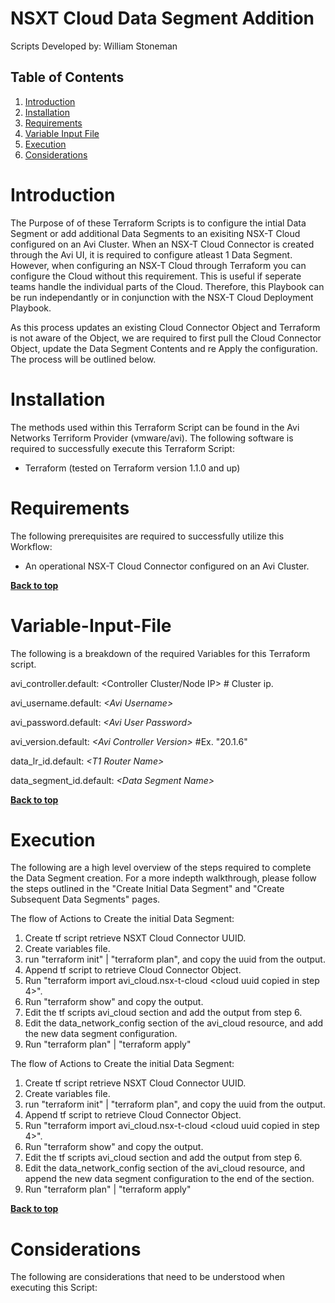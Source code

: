 # NSXT Cloud Data Segment Addition

Scripts Developed by: William Stoneman</br>


## Table of Contents
1.	[Introduction](#Introduction)
1.	[Installation](#Installation)
1.	[Requirements](#Requirements)
1.	[Variable Input File](#Variable-Input-File)
1.	[Execution](#Execution)
1.	[Considerations](#Considerations)




# Introduction

The Purpose of of these Terraform Scripts is to configure the intial Data Segment or add additional Data Segments to an exisiting NSX-T Cloud configured on an Avi Cluster. When an NSX-T Cloud Connector is created through the Avi UI, it is required to configure atleast 1 Data Segment. However, when configuring an NSX-T Cloud through Terraform you can configure the Cloud without this requirement. This is useful if seperate teams handle the individual parts of the Cloud. Therefore, this Playbook can be run independantly or in conjunction with the NSX-T Cloud Deployment Playbook.

As this process updates an existing Cloud Connector Object and Terraform is not aware of the Object, we are required to first pull the Cloud Connector Object, update the Data Segment Contents and re Apply the configuration. The process will be outlined below.

# Installation

The methods used within this Terraform Script can be found in the Avi Networks Terriform Provider (vmware/avi). The following software is required to successfully execute this Terraform Script:

- Terraform (tested on Terraform version 1.1.0 and up)


# Requirements

The following prerequisites are required to successfully utilize this Workflow:

* An operational NSX-T Cloud Connector configured on an Avi Cluster.

**[Back to top](#table-of-contents)**

# Variable-Input-File

The following is a breakdown of the required Variables for this Terraform script.


avi_controller.default: <Controller Cluster/Node IP> # Cluster ip.

avi_username.default: *\<Avi Username\>*

avi_password.default: *\<Avi User Password\>*

avi_version.default: *\<Avi Controller Version\>* #Ex. "20.1.6"

data_lr_id.default: *\<T1 Router Name\>*

data_segment_id.default: *\<Data Segment Name\>*


**[Back to top](#table-of-contents)**


# Execution
The following are a high level overview of the steps required to complete the Data Segment creation. For a more indepth walkthrough, please follow the steps outlined in the "Create Initial Data Segment" and "Create Subsequent Data Segments" pages.

The flow of Actions to Create the initial Data Segment:

1.	Create tf script retrieve NSXT Cloud Connector UUID.
2.	Create variables file.
3.	run "terraform init" | "terraform plan", and copy the uuid from the output.
4.  Append tf script to retrieve Cloud Connector Object.
5.  Run "terraform import avi_cloud.nsx-t-cloud <cloud uuid copied in step 4>".
6.  Run "terraform show" and copy the output.
7.  Edit the tf scripts avi_cloud section and add the output from step 6.
8.  Edit the data_network_config section of the avi_cloud resource, and add the new data segment configuration.
9.  Run "terraform plan" | "terraform apply"

The flow of Actions to Create the initial Data Segment:

1.	Create tf script retrieve NSXT Cloud Connector UUID.
2.	Create variables file.
3.	run "terraform init" | "terraform plan", and copy the uuid from the output.
4.  Append tf script to retrieve Cloud Connector Object.
5.  Run "terraform import avi_cloud.nsx-t-cloud <cloud uuid copied in step 4>".
6.  Run "terraform show" and copy the output.
7.  Edit the tf scripts avi_cloud section and add the output from step 6.
8.  Edit the data_network_config section of the avi_cloud resource, and append the new data segment configuration to the end of the section.
9.  Run "terraform plan" | "terraform apply"

**[Back to top](#table-of-contents)**

# Considerations

The following are considerations that need to be understood when executing this Script:




